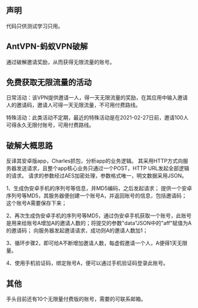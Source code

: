 ## 声明
代码只供测试学习只用。
## AntVPN-蚂蚁VPN破解
通过破解邀请奖励，从而获得无限流量的账号。
## 免费获取无限流量的活动  
日常活动：该VPN提供邀请一人，得一天无限流量的奖励，在其应用中输入邀请人的邀请码，邀请人可得一天无限流量，不可用付费路线。  

特殊活动：此类活动不定期，最近的特殊活动是在2021-02-27日前，邀请100人可得永久无限付账号，可用付费路线。
## 破解大概思路
反译其安卓版app，Charles抓包，分析app的业务逻辑。
其采用HTTP方式向服务器发送请求，且整个app核心业务只通过一个POST，HTTP URL发起全部逻辑的请求。
请求的参数经过AES加密处理，参数格式唯一，明文数据采用JSON。  

1、生成伪安卓手机的序列号等信息，并MD5编码，之后发起请求；
提供一个安卓序列号等MD5，其服务器便创建一个账号A，并返回账号的信息，包括邀请码；
这个账号A需要保存下来；  

2、再次生成伪安卓手机的序列号等MD5，通过伪安卓手机获取一个账号，此账号是用来给账号A增加A的邀请人数的；将提交的参数"data"JSON中的"aff"赋值为A的邀请码；
向服务器发起邀请请求，成功则A的邀请人数加1；  

3、循环步骤2，即可给A不断增加邀请人数，每虚假邀请一个人，A便得1天无限量。  

4、使用手机验证码，绑定账号A，便可以通过手机验证码登录此账号。
## 其他
手头目前还有10个无限量付费版的账号，需要的可联系邮箱。
